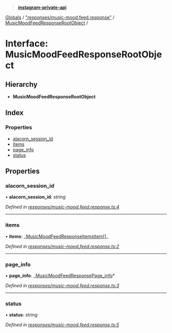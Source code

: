 > **[instagram-private-api](../README.md)**

[Globals](../README.md) / ["responses/music-mood.feed.response"](../modules/_responses_music_mood_feed_response_.md) / [MusicMoodFeedResponseRootObject](_responses_music_mood_feed_response_.musicmoodfeedresponserootobject.md) /

# Interface: MusicMoodFeedResponseRootObject

## Hierarchy

- **MusicMoodFeedResponseRootObject**

## Index

### Properties

- [alacorn_session_id](_responses_music_mood_feed_response_.musicmoodfeedresponserootobject.md#alacorn_session_id)
- [items](_responses_music_mood_feed_response_.musicmoodfeedresponserootobject.md#items)
- [page_info](_responses_music_mood_feed_response_.musicmoodfeedresponserootobject.md#page_info)
- [status](_responses_music_mood_feed_response_.musicmoodfeedresponserootobject.md#status)

## Properties

### alacorn_session_id

• **alacorn_session_id**: _string_

_Defined in [responses/music-mood.feed.response.ts:4](https://github.com/realinstadude/instagram-private-api/blob/4ae8fec/src/responses/music-mood.feed.response.ts#L4)_

---

### items

• **items**: _[MusicMoodFeedResponseItemsItem](\_responses_music_mood_feed_response_.musicmoodfeedresponseitemsitem.md)[]\_

_Defined in [responses/music-mood.feed.response.ts:2](https://github.com/realinstadude/instagram-private-api/blob/4ae8fec/src/responses/music-mood.feed.response.ts#L2)_

---

### page_info

• **page_info**: _[MusicMoodFeedResponsePage_info](\_responses_music_mood_feed_response_.musicmoodfeedresponsepage*info.md)*

_Defined in [responses/music-mood.feed.response.ts:3](https://github.com/realinstadude/instagram-private-api/blob/4ae8fec/src/responses/music-mood.feed.response.ts#L3)_

---

### status

• **status**: _string_

_Defined in [responses/music-mood.feed.response.ts:5](https://github.com/realinstadude/instagram-private-api/blob/4ae8fec/src/responses/music-mood.feed.response.ts#L5)_

